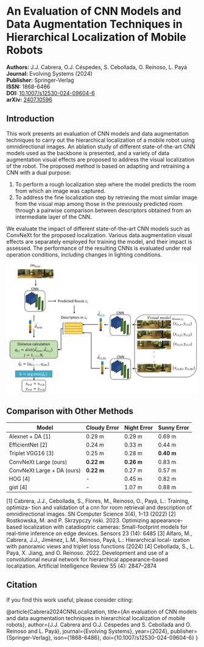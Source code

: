 # An Evaluation of CNN Models and Data Augmentation Techniques in Hierarchical Localization of Mobile Robots

**Authors:** J.J. Cabrera, O.J. Céspedes, S. Cebollada, O. Reinoso, L. Payá  
**Journal:** Evolving Systems (2024)  
**Publisher:** Springer-Verlag  
**ISSN:** 1868-6486  
**DOI:** [10.1007/s12530-024-09604-6](https://doi.org/10.1007/s12530-024-09604-6)  
**arXiv:** [2407.10596](https://arxiv.org/abs/2407.10596)

## Introduction

This work presents an evaluation of CNN models and data augmentation techniques to carry out the hierarchical localization of a mobile robot using omnidirectional images. An ablation study of different state-of-the-art CNN models used as the backbone is presented, and a variety of data augmentation visual effects are proposed to address the visual localization of the robot. The proposed method is based on adapting and retraining a CNN with a dual purpose: 
1. To perform a rough localization step where the model predicts the room from which an image was captured.
2. To address the fine localization step by retrieving the most similar image from the visual map among those in the previously predicted room through a pairwise comparison between descriptors obtained from an intermediate layer of the CNN.

We evaluate the impact of different state-of-the-art CNN models such as ConvNeXt for the proposed localization. Various data augmentation visual effects are separately employed for training the model, and their impact is assessed. The performance of the resulting CNNs is evaluated under real operation conditions, including changes in lighting conditions.

![Example Image](Hierarchical_Localization.PNG)

## Comparison with Other Methods

| Model                             | Cloudy Error | Night Error | Sunny Error |
|-----------------------------------|--------------|-------------|-------------|
| Alexnet + DA [1] | 0.29 m       | 0.29 m      | 0.69 m      |
| EfficientNet [2] | 0.24 m       | 0.33 m      | 0.44 m      |
| Triplet VGG16 [3]    | 0.25 m       | 0.28 m      | **0.40 m**  |
| ConvNeXt Large (ours)             | **0.22 m**   | **0.26 m**  | 0.83 m      |
| ConvNeXt Large + DA (ours)        | **0.22 m**   | 0.27 m      | 0.57 m      |
| HOG [4]           | -            | 0.45 m      | 0.82 m      |
| gist [4]          | -            | 1.07 m      | 0.88 m      |


[1] Cabrera, J.J., Cebollada, S., Flores, M., Reinoso, O., Payá, L.: Training, optimiza-
tion and validation of a cnn for room retrieval and description of omnidirectional
images. SN Computer Science 3(4), 1–13 (2022)
[2] Rostkowska, M. and P. Skrzypczy´nski. 2023. Optimizing appearance-based
localization with catadioptric cameras: Small-footprint models for real-time
inference on edge devices. Sensors 23 (14): 6485 
[3] Alfaro, M., Cabrera, J.J., Jiménez, L.M., Reinoso, Payá, L.: Hierarchical local-
ization with panoramic views and triplet loss functions (2024)
[4] Cebollada, S., L. Payá, X. Jiang, and O. Reinoso. 2022. Development and
use of a convolutional neural network for hierarchical appearance-based
localization. Artificial Intelligence Review 55 (4): 2847–2874 

## Citation
If you find this work useful, please consider citing:

  @article{Cabrera2024CNNLocalization,
  title={An evaluation of CNN models and data augmentation techniques in hierarchical localization of mobile robots},
  author={J.J. Cabrera and O.J. Céspedes and S. Cebollada and O. Reinoso and L. Payá},
  journal={Evolving Systems},
  year={2024},
  publisher={Springer-Verlag},
  issn={1868-6486},
  doi={10.1007/s12530-024-09604-6}
  }
